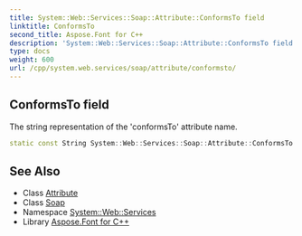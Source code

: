 ```yaml
---
title: System::Web::Services::Soap::Attribute::ConformsTo field
linktitle: ConformsTo
second_title: Aspose.Font for C++
description: 'System::Web::Services::Soap::Attribute::ConformsTo field. The string representation of the ''conformsTo'' attribute name in C++.'
type: docs
weight: 600
url: /cpp/system.web.services/soap/attribute/conformsto/
---
```

## ConformsTo field


The string representation of the 'conformsTo' attribute name.

```cpp
static const String System::Web::Services::Soap::Attribute::ConformsTo
```

## See Also

* Class [Attribute](../)
* Class [Soap](../../)
* Namespace [System::Web::Services](../../../)
* Library [Aspose.Font for C++](../../../../)
